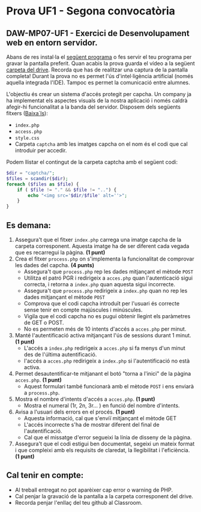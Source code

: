 # Prova UF1 - Segona convocatòria
## DAW-MP07-UF1 - Exercici de Desenvolupament web en entorn servidor.

Abans de res instal·la el [següent programa](https://obsproject.com/) o fes servir el teu programa per gravar la pantalla preferit. Quan acabis la prova guarda el vídeo a la següent [carpeta del drive](https://drive.google.com/drive/u/1/folders/17uNnVJmGe2c89mZdnP9aqe6ePTeivuMm). Recorda que has de realitzar una captura de la pantalla completa!
Durant la prova no es permet l'ús d'intel·ligència artificial (només aquella integrada l'IDE). Tampoc es permet la comunicació entre alumnes.

L'objectiu és crear un sistema d'accés protegit per capcha. Un company ja ha implementat els aspectes visuals de la nostra aplicació i només caldrà afegir-hi funcionalitat a la banda del servidor. Disposem dels següents fitxers
([Baixa`ls](https://downgit.github.io/#/home?url=https://github.com/aniollidon/gitbook-php/tree/master/activitats/DAW-MP07/DAW-MP07-UF1/prova-uf1-REC)):
+ `index.php`
+ `access.php`
+ `style.css`
+ Carpeta `captcha` amb les imatges capcha on el nom és el codi que cal introduir per accedir.

Podem llistar el contingut de la carpeta captcha amb el següent codi: 
```php
$dir = "captcha/";
$files = scandir($dir);
foreach ($files as $file) {
    if ( $file != "." && $file != "..") {
        echo "<img src='$dir/$file' alt=''>";
    }
}
```

## Es demana:

1. Assegura't que el fitxer `index.php` carrega una imatge capcha de la carpeta corresponent. Aquesta imatge ha de ser diferent cada vegada que es recarregui la pàgina. **(1 punt)**  
1. Crea el fitxer `process.php` on s'implementa la funcionalitat de comprovar les dades del capcha. **(4 punts)**
    + Assegura't que `process.php` rep les dades mitjançant el mètode `POST`
    + Utilitza el patró PGR i redirigeix a `acces.php` quan l'autenticació sigui correcta, i retorna a `index.php` quan aquesta sigui incorrecte.
    + Assegura't que `process.php` redirigeix a `index.php` quan no rep les dades mitjançant el mètode `POST`
    + Comprova que el codi capcha introduït per l'usuari és correcte sense tenir en compte majúscules i minúscules. 
    + Vigila que el codi capcha no es pugui obtenir llegint els paràmetres de GET o POST.
    + No es permeten més de 10 intents d'accés a `acces.php` per minut.
1. Manté l'autentificació activa mitjançant l'ús de sessions durant 1 minut. **(1 punt)**
    + L'accés a `index.php` redirigeix a `acces.php` si fa menys d'un minut des de l'última autentificació.
    + l'accés a `acces.php` redirigeix a `index.php` si l'autentificació no està activa.
1. Permet desautentificar-te mitjanant el botó "torna a l'inici" de la pàgina `acces.php`. **(1 punt)**
    + Aquest formulari també funcionarà amb el mètode `POST` i ens enviarà a `process.php`.
1. Mostra el nombre d'intents d'accés a `acces.php`.  **(1 punt)**
    + Mostra el numeral (1r, 2n, 3r... ) en funció del nombre d'intents.
1. Avisa a l'usuari dels errors en el procés. **(1 punt)**
    + Aquesta informació, cal que s'enviï mitjançant el mètode GET
    + L'accés incorrecte s'ha de mostrar diferent del final de l'autentificació.
    + Cal que el missatge d'error segueixi la línia de disseny de la pàgina.
1. Assegura't que el codi estigui ben documentat, segeixi un mateix format i que compleixi amb els requisits de claredat, la llegibilitat i l'eficiència. **(1 punt)**

## Cal tenir en compte:
+ Al treball entregat no pot aparèixer cap error o warning de PHP.
+ Cal penjar la gravació de la pantalla a la carpeta corresponent del drive. 
+ Recorda penjar l'enllaç del teu github al Classroom.